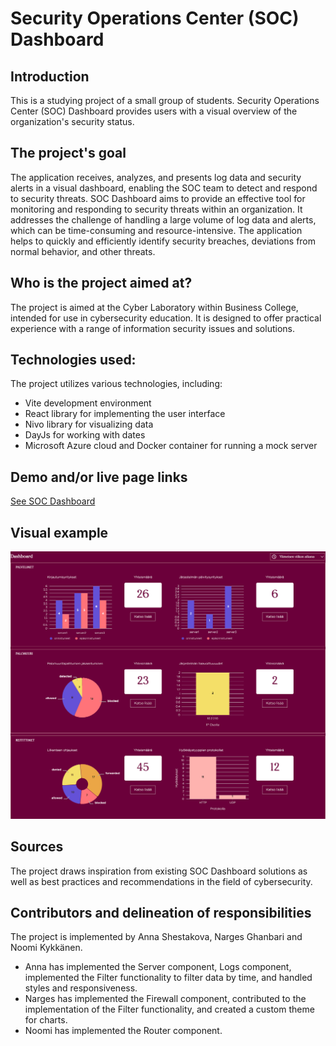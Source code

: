 # Security Operations Center (SOC) Dashboard 

## Introduction
This is a studying project of a small group of students.
Security Operations Center (SOC) Dashboard provides users with a visual overview of the organization's security status.

## The project's goal

The application receives, analyzes, and presents log data and security alerts in a visual dashboard, enabling the SOC team to detect and respond to security threats.
SOC Dashboard aims to provide an effective tool for monitoring and responding to security threats within an organization. It addresses the challenge of handling a large volume of log data and alerts, which can be time-consuming and resource-intensive. The application helps to quickly and efficiently identify security breaches, deviations from normal behavior, and other threats.

## Who is the project aimed at?
The project is aimed at the Cyber Laboratory within Business College, intended for use in cybersecurity education. It is designed to offer practical experience with a range of information security issues and solutions.

## Technologies used:

The project utilizes various technologies, including:
- Vite development environment
- React library for implementing the user interface
- Nivo library for visualizing data
- DayJs for working with dates
- Microsoft Azure cloud and Docker container for running a mock server

## Demo and/or live page links

[See SOC Dashboard](https://cameaann.github.io/soc-dashboard/)

## Visual example
![alt](Screenshot.png)

## Sources
The project draws inspiration from existing SOC Dashboard solutions as well as best practices and recommendations in the field of cybersecurity.

## Contributors and delineation of responsibilities
The project is implemented by Anna Shestakova, Narges Ghanbari and Noomi Kykkänen.
- Anna has implemented the Server component, Logs component, implemented the Filter functionality to filter data by time, and handled styles and responsiveness. 
- Narges has implemented the Firewall component, contributed to the implementation of the Filter functionality, and created a custom theme for charts.
- Noomi has implemented the Router component.
